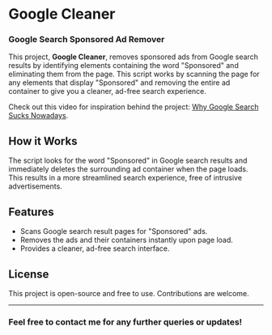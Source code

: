 # Google Cleaner
### Google Search Sponsored Ad Remover

This project, **Google Cleaner**, removes sponsored ads from Google search results by identifying elements containing the word "Sponsored" and eliminating them from the page. This script works by scanning the page for any elements that display "Sponsored" and removing the entire ad container to give you a cleaner, ad-free search experience.

Check out this video for inspiration behind the project: [Why Google Search Sucks Nowadays](https://www.youtube.com/watch?v=uSGVk2KVokQ).

## How it Works
The script looks for the word "Sponsored" in Google search results and immediately deletes the surrounding ad container when the page loads. This results in a more streamlined search experience, free of intrusive advertisements.

## Features
- Scans Google search result pages for "Sponsored" ads.
- Removes the ads and their containers instantly upon page load.
- Provides a cleaner, ad-free search interface.



## License
This project is open-source and free to use. Contributions are welcome.

--- 

### Feel free to contact me for any further queries or updates!
